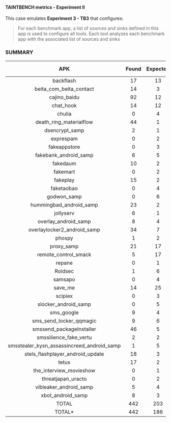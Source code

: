 #### TAINTBENCH metrics - Experiment II

This case emulates **Experiment 3 - TB3** that configures:
>For each benchmark app, a list of sources and sinks defined in this app is used to
configure all tools. Each tool analyzes each benchmark app with the associated list
of sources and sinks

### SUMMARY

|                    APK                     | Found | Expected | Status | TP  | FP  | FN | Precision | Recall | F-score |
|:------------------------------------------:|:-----:|:--------:|:------:|:---:|:---:|:--:|:---------:|:------:|:-------:| 
|                 backflash                  |  17   |    13    | FAILED | 13  |  4  | 0  |   0.76    |  1.00  |  0.87   |
|          beita_com_beita_contact           |  14   |    3     | FAILED |  3  | 11  | 0  |   0.21    |  1.00  |  0.35   | 
|                cajino_baidu                |  92   |    12    | FAILED | 12  | 80  | 0  |   0.13    |  1.00  |  0.23   | 
|                 chat_hook                  |  14   |    12    | FAILED | 12  |  2  | 0  |   0.86    |  1.00  |  0.92   | 
|                   chulia                   |   0   |    4     | FAILED |  0  |  0  | 0  |     0     |   0    |    0    | 
|          death_ring_materialflow           |  44   |    1     | FAILED |  1  | 43  | 0  |   0.02    |  1.00  |  0.04   | 
|               dsencrypt_samp               |   2   |    1     | FAILED |  1  |  1  | 0  |   0.50    |  1.00  |  0.67   | 
|                 exprespam                  |   0   |    2     | FAILED |  0  |  0  | 0  |     0     |   0    |    0    | 
|                fakeappstore                |   0   |    3     | FAILED |  0  |  0  | 0  |     0     |   0    |    0    | 
|           fakebank_android_samp            |   6   |    5     | FAILED |  5  |  1  | 0  |   0.83    |  1.00  |  0.91   | 
|                  fakedaum                  |  10   |    2     | FAILED |  2  |  8  | 0  |   0.20    |  1.00  |  0.33   | 
|                  fakemart                  |   0   |    2     | FAILED |  0  |  0  | 0  |     0     |   0    |    0    | 
|                  fakeplay                  |  15   |    2     | FAILED |  2  | 13  | 0  |   0.13    |  1.00  |  0.24   | 
|                 faketaobao                 |   0   |    4     | FAILED |  0  |  0  | 0  |     0     |   0    |    0    | 
|                godwon_samp                 |   0   |    6     | FAILED |  0  |  0  | 0  |     0     |   0    |    0    | 
|          hummingbad_android_samp           |  23   |    2     | FAILED |  2  | 21  | 0  |   0.09    |  1.00  |  0.16   | 
|                 jollyserv                  |   6   |    1     | FAILED |  1  |  5  | 0  |   0.17    |  1.00  |  0.29   | 
|            overlay_android_samp            |   8   |    4     | FAILED |  4  |  4  | 0  |   0.50    |  1.00  |  0.67   | 
|        overlaylocker2_android_samp         |  34   |    7     | FAILED |  7  | 27  | 0  |   0.21    |  1.00  |  0.34   | 
|                   phospy                   |   1   |    2     | FAILED |  1  |  0  | 0  |   1.00    |  0.50  |  0.67   | 
|                 proxy_samp                 |  21   |    17    | FAILED | 17  |  4  | 0  |   0.81    |  1.00  |  0.89   | 
|            remote_control_smack            |   5   |    17    | FAILED |  5  |  0  | 0  |   1.00    |  0.29  |  0.45   | 
|                   repane                   |   0   |    1     | FAILED |  0  |  0  | 0  |     0     |   0    |    0    | 
|                  Roidsec                   |   1   |    6     | FAILED |  1  |  0  | 0  |   1.00    |  0.17  |  0.29   | 
|                  samsapo                   |   0   |    4     | FAILED |  0  |  0  | 0  |     0     |   0    |    0    | 
|                  save_me                   |  14   |    25    | FAILED | 14  |  0  | 0  |   1.00    |  0.56  |  0.72   | 
|                  scipiex                   |   0   |    3     | FAILED |  0  |  0  | 0  |     0     |   0    |    0    | 
|            slocker_android_samp            |   0   |    5     | FAILED |  0  |  0  | 0  |     0     |   0    |    0    | 
|                 sms_google                 |   9   |    4     | FAILED |  4  |  5  | 0  |   0.44    |  1.00  |  0.62   | 
|          sms_send_locker_qqmagic           |   9   |    6     | FAILED |  6  |  3  | 0  |   0.67    |  1.00  |  0.80   | 
|          smssend_packageInstaller          |  46   |    5     | FAILED |  5  | 41  | 0  |   0.11    |  1.00  |  0.20   | 
|           smssilience_fake_vertu           |   2   |    2     | PASSED |  2  |  0  | 0  |   1.00    |  1.00  |  1.00   | 
| smsstealer_kysn_assassincreed_android_samp |   1   |    5     | FAILED |  1  |  0  | 0  |   1.00    |  0.20  |  0.33   | 
|      stels_flashplayer_android_update      |  18   |    3     | FAILED |  3  | 15  | 0  |   0.17    |  1.00  |  0.29   | 
|                   tetus                    |  17   |    2     | FAILED |  2  | 15  | 0  |   0.12    |  1.00  |  0.21   | 
|          the_interview_movieshow           |   0   |    1     | FAILED |  0  |  0  | 0  |     0     |   0    |    0    |  
|             threatjapan_uracto             |   0   |    2     | FAILED |  0  |  0  | 0  |     0     |   0    |    0    |
|           vibleaker_android_samp           |   5   |    4     | FAILED |  4  |  1  | 0  |   0.80    |  1.00  |  0.89   | 
|             xbot_android_samp              |   8   |    3     | FAILED |  3  |  5  | 0  |   0.38    |  1.00  |  0.55   | 
|                   TOTAL                    |  442  |   203    |   -    | 133 | 309 | 0  |   0.30    |  0.66  |  0.41   |
|                   TOTAL*                   |  442  |   186    |   -    | 133 | 309 | 0  |   0.30    |  0.72  |  0.42   |